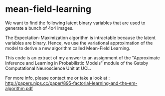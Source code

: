 # mean-field-learning

We want to find the following latent binary variables that are used to generate a bunch of 4x4 images.

The Expectation-Maximization algorithm is intractable because the latent variables are binary.
Hence, we use the variational approximation of the model to derive a new algorithm called Mean-Field Learning.

This code is an extract of my answer to an assignment of the "Approximate Inference and Learning in Probabilistic Models" module of the Gatsby Computational Neuroscience Unit at UCL.

For more info, please contact me or take a look at :
http://papers.nips.cc/paper/895-factorial-learning-and-the-em-algorithm.pdf
